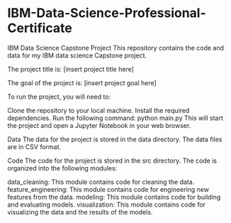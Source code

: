 # IBM-Data-Science-Professional-Certificate

IBM Data Science Capstone Project
This repository contains the code and data for my IBM data science Capstone project.

The project title is: [insert project title here]

The goal of the project is: [insert project goal here]

To run the project, you will need to:

Clone the repository to your local machine.
Install the required dependencies.
Run the following command:
python main.py
This will start the project and open a Jupyter Notebook in your web browser.

Data
The data for the project is stored in the data directory. The data files are in CSV format.

Code
The code for the project is stored in the src directory. The code is organized into the following modules:

data_cleaning: This module contains code for cleaning the data.
feature_engineering: This module contains code for engineering new features from the data.
modeling: This module contains code for building and evaluating models.
visualization: This module contains code for visualizing the data and the results of the models.
